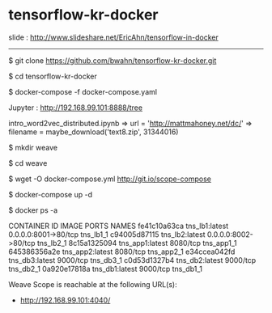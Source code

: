 # tensorflow-kr-docker
slide : http://www.slideshare.net/EricAhn/tensorflow-in-docker 

---
$ git clone https://github.com/bwahn/tensorflow-kr-docker.git

$ cd tensorflow-kr-docker

$ docker-compose -f docker-compose.yaml

Jupyter : http://192.168.99.101:8888/tree

intro_word2vec_distributed.ipynb
=> url = 'http://mattmahoney.net/dc/'
=> filename = maybe_download('text8.zip', 31344016)


$ mkdir weave

$ cd weave

$ wget -O docker-compose.yml http://git.io/scope-compose

$ docker-compose up -d


$ docker ps -a

CONTAINER ID  IMAGE            PORTS                 NAMES
fe41c10a63ca  tns_lb1:latest   0.0.0.0:8001->80/tcp  tns_lb1_1
c94005d87115  tns_lb2:latest   0.0.0.0:8002->80/tcp  tns_lb2_1
8c15a1325094  tns_app1:latest  8080/tcp              tns_app1_1
645386356a2e  tns_app2:latest  8080/tcp              tns_app2_1
e34ccea042fd  tns_db3:latest   9000/tcp              tns_db3_1
c0d53d1327b4  tns_db2:latest   9000/tcp              tns_db2_1
0a920e17818a  tns_db1:latest   9000/tcp              tns_db1_1


Weave Scope is reachable at the following URL(s):
  * http://192.168.99.101:4040/
